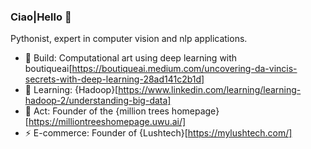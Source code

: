 ### Ciao|Hello 👋


Pythonist, expert in computer vision and nlp applications. 
- 🎨 Build: Computational art using deep learning with boutiqueai[https://boutiqueai.medium.com/uncovering-da-vincis-secrets-with-deep-learning-28ad141c2b1d] 
- 🌱 Learning: {Hadoop}[https://www.linkedin.com/learning/learning-hadoop-2/understanding-big-data]
- 🌳 Act: Founder of the {million trees homepage}[https://milliontreeshomepage.uwu.ai/]
- ⚡️ E-commerce: Founder of {Lushtech}[https://mylushtech.com/]




